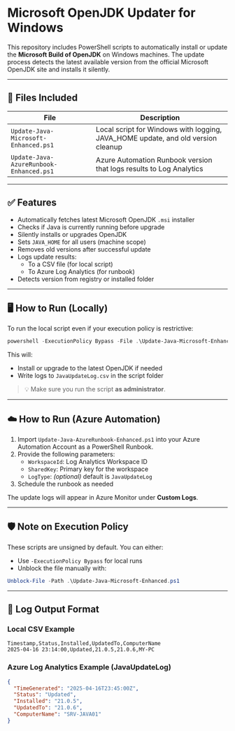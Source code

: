 
# Microsoft OpenJDK Updater for Windows

This repository includes PowerShell scripts to automatically install or update the **Microsoft Build of OpenJDK** on Windows machines. The update process detects the latest available version from the official Microsoft OpenJDK site and installs it silently.

---

## 📁 Files Included

| File | Description |
|------|-------------|
| `Update-Java-Microsoft-Enhanced.ps1` | Local script for Windows with logging, JAVA_HOME update, and old version cleanup |
| `Update-Java-AzureRunbook-Enhanced.ps1` | Azure Automation Runbook version that logs results to Log Analytics |

---

## ✅ Features

- Automatically fetches latest Microsoft OpenJDK `.msi` installer
- Checks if Java is currently running before upgrade
- Silently installs or upgrades OpenJDK
- Sets `JAVA_HOME` for all users (machine scope)
- Removes old versions after successful update
- Logs update results:
  - To a CSV file (for local script)
  - To Azure Log Analytics (for runbook)
- Detects version from registry or installed folder

---

## 🖥️ How to Run (Locally)

To run the local script even if your execution policy is restrictive:

```powershell
powershell -ExecutionPolicy Bypass -File .\Update-Java-Microsoft-Enhanced.ps1
```

This will:
- Install or upgrade to the latest OpenJDK if needed
- Write logs to `JavaUpdateLog.csv` in the script folder

> 💡 Make sure you run the script **as administrator**.

---

## ☁️ How to Run (Azure Automation)

1. Import `Update-Java-AzureRunbook-Enhanced.ps1` into your Azure Automation Account as a PowerShell Runbook.
2. Provide the following parameters:
   - `WorkspaceId`: Log Analytics Workspace ID
   - `SharedKey`: Primary key for the workspace
   - `LogType`: *(optional)* default is `JavaUpdateLog`
3. Schedule the runbook as needed

The update logs will appear in Azure Monitor under **Custom Logs**.

---

## 🛡️ Note on Execution Policy

These scripts are unsigned by default. You can either:

- Use `-ExecutionPolicy Bypass` for local runs
- Unblock the file manually with:

```powershell
Unblock-File -Path .\Update-Java-Microsoft-Enhanced.ps1
```

---

## 📄 Log Output Format

### Local CSV Example
```csv
Timestamp,Status,Installed,UpdatedTo,ComputerName
2025-04-16 23:14:00,Updated,21.0.5,21.0.6,MY-PC
```

### Azure Log Analytics Example (JavaUpdateLog)
```json
{
  "TimeGenerated": "2025-04-16T23:45:00Z",
  "Status": "Updated",
  "Installed": "21.0.5",
  "UpdatedTo": "21.0.6",
  "ComputerName": "SRV-JAVA01"
}
```


